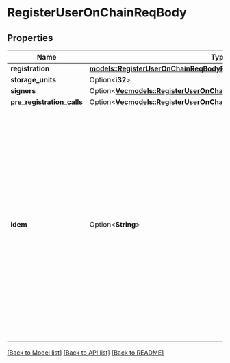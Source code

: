 # RegisterUserOnChainReqBody

## Properties

Name | Type | Description | Notes
------------ | ------------- | ------------- | -------------
**registration** | [**models::RegisterUserOnChainReqBodyRegistration**](RegisterUserOnChainReqBody_registration.md) |  | 
**storage_units** | Option<**i32**> |  | [optional]
**signers** | Option<[**Vec<models::RegisterUserOnChainReqBodySignersInner>**](RegisterUserOnChainReqBody_signers_inner.md)> |  | [optional]
**pre_registration_calls** | Option<[**Vec<models::RegisterUserOnChainReqBodyPreRegistrationCallsInner>**](RegisterUserOnChainReqBody_pre_registration_calls_inner.md)> |  | [optional]
**idem** | Option<**String**> | An Idempotency key is a unique identifier for the request. **Note:**  1) This is used to prevent duplicate requests. Use the same idem key on retry attempts. 2) This should be a unique identifier for each request. 3) Recommended format is a 16-character string generated by the developer at the time of making this request.  | [optional]

[[Back to Model list]](../README.md#documentation-for-models) [[Back to API list]](../README.md#documentation-for-api-endpoints) [[Back to README]](../README.md)


